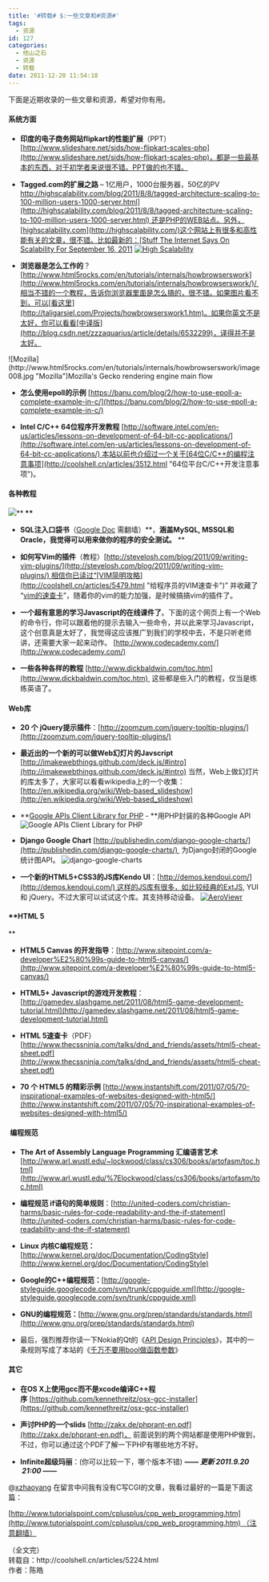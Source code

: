 ```yaml
---
title: '#转载# $:一些文章和#资源#'
tags:
  - 资源
id: 127
categories:
  - 他山之石
  - 资源
  - 转载
date: 2011-12-20 11:54:18
---
```


下面是近期收录的一些文章和资源，希望对你有用。

#### 系统方面

*   **印度的电子商务网站flipkart的性能扩展**（PPT） [http://www.slideshare.net/sids/how-flipkart-scales-php](http://www.slideshare.net/sids/how-flipkart-scales-php)，都是一些最基本的东西，对于初学者来说很不错。PPT做的也不错。

*   **Tagged.com的扩展之路** – 1亿用户，1000台服务器，50亿的PV [http://highscalability.com/blog/2011/8/8/tagged-architecture-scaling-to-100-million-users-1000-server.html](http://highscalability.com/blog/2011/8/8/tagged-architecture-scaling-to-100-million-users-1000-server.html) 还是PHP的WEB站点。另外，[highscalability.com](http://highscalability.com/)这个网站上有很多和高性能有关的文章，很不错。比如最新的：[Stuff The Internet Says On Scalability For September 16, 2011](http://highscalability.com/blog/2011/9/16/stuff-the-internet-says-on-scalability-for-september-16-2011.html)
[![High Scalability](http://highscalability.com/storage/HSBannerTrebuchet.jpg "High Scalability")](http://highscalability.com/)

*   **浏览器是怎么工作的**？ [http://www.html5rocks.com/en/tutorials/internals/howbrowserswork](http://www.html5rocks.com/en/tutorials/internals/howbrowserswork/)/ 相当不错的一个教程，告诉你浏览器里面是怎么搞的，很不错。如果图片看不到，可以[看这里](http://taligarsiel.com/Projects/howbrowserswork1.htm)。如果你英文不是太好，你可以看看[中译版](http://blog.csdn.net/zzzaquarius/article/details/6532299)，译得并不是太好。
<div>![Mozilla](http://www.html5rocks.com/en/tutorials/internals/howbrowserswork/image008.jpg "Mozilla")Mozilla's Gecko rendering engine main flow

</div>

*   **怎么使用epoll的示例** [https://banu.com/blog/2/how-to-use-epoll-a-complete-example-in-c/](https://banu.com/blog/2/how-to-use-epoll-a-complete-example-in-c/)

*   **Intel C/C++ 64位程序开发教程** [http://software.intel.com/en-us/articles/lessons-on-development-of-64-bit-cc-applications/](http://software.intel.com/en-us/articles/lessons-on-development-of-64-bit-cc-applications/) 本站以前也介绍过一个关于[64位C/C++的编程注意事项](http://coolshell.cn/articles/3512.html "64位平台C/C++开发注意事项")。
<div></div>

#### 各种教程

![](http://www.ericsink.com/scm/1802_image001.jpg)**<strong>
**</strong>

*   **<strong>SQL注入口袋书**</strong>（[Google Doc](https://docs.google.com/Doc?docid=0AZNlBave77hiZGNjanptbV84Z25yaHJmMjk&amp;pli=1#Allowed_Intermediary_Character_30801873723976314) 需翻墙）**，**涵盖MySQL, MSSQL和Oracle，我觉得可以用来做你的程序的安全测试。**
**

*   **如何写Vim的插件**（教程）[http://stevelosh.com/blog/2011/09/writing-vim-plugins/](http://stevelosh.com/blog/2011/09/writing-vim-plugins/) 相信你已读过“[VIM简明攻略](http://coolshell.cn/articles/5479.html "给程序员的VIM速查卡")” 并收藏了 “[vim的速查卡](http://coolshell.cn/articles/5479.html "给程序员的VIM速查卡")”，随着你的vim的能力加强，是时候搞搞vim的插件了。

*   **一个超有意思的学习Javascript的在线课件了**。下面的这个网页上有一个Web的命令行，你可以跟着他的提示去输入一些命令，并以此来学习Javascript，这个创意真是太好了，我觉得这应该推广到我们的学校中去，不是只听老师讲，还需要大家一起来动作。 [http://www.codecademy.com/](http://www.codecademy.com/)

*   **一些各种各样的教程** [http://www.dickbaldwin.com/toc.htm](http://www.dickbaldwin.com/toc.htm)  这些都是些入门的教程，仅当是练练英语了。

#### **Web库**

*   **20 个 jQuery提示插件**：[http://zoomzum.com/jquery-tooltip-plugins/](http://zoomzum.com/jquery-tooltip-plugins/)

*   **最近出的一个新的可以做Web幻灯片的Javscript** [http://imakewebthings.github.com/deck.js/#intro](http://imakewebthings.github.com/deck.js/#intro) 当然，Web上做幻灯片的库太多了，大家可以看看wikipedia上的一个收集： [http://en.wikipedia.org/wiki/Web-based_slideshow](http://en.wikipedia.org/wiki/Web-based_slideshow)

*   **[Google APIs Client Library for PHP](http://code.google.com/p/google-api-php-client/) - **用PHP封装的各种Google API
![](http://coolshell.cn/wp-content/uploads/2011/09/Google-APIs-Client-Library-for-PHP.png "Google APIs Client Library for PHP")

*   **Django Google Chart** [http://publishedin.com/django-google-charts/](http://publishedin.com/django-google-charts/)  为Django封闭的Google 统计图API。
![django-google-charts](https://s3.amazonaws.com/files_desu/django-google-charts-basic.png)

*   **一个新的HTML5+CSS3的JS库Kendo UI**：[http://demos.kendoui.com/](http://demos.kendoui.com/) 这样的JS库有很多，如比较经典的ExtJS, YUI 和 jQuery。不过大家可以试试这个库。其支持移动设备。
[![AeroViewr](http://demos.kendoui.com/styles/aeroviewr.png)](http://www.kendoui.com/aeroviewr/)

#### **HTML 5
**

*   **HTML5 Canvas 的开发指导**：[http://www.sitepoint.com/a-developer%E2%80%99s-guide-to-html5-canvas/](http://www.sitepoint.com/a-developer%E2%80%99s-guide-to-html5-canvas/)

*   **HTML5+ Javascript的游戏开发教程**：[http://gamedev.slashgame.net/2011/08/html5-game-development-tutorial.html](http://gamedev.slashgame.net/2011/08/html5-game-development-tutorial.html)

*   **HTML 5速查卡**（PDF） [http://www.thecssninja.com/talks/dnd_and_friends/assets/html5-cheat-sheet.pdf](http://www.thecssninja.com/talks/dnd_and_friends/assets/html5-cheat-sheet.pdf)

*   **70 个 HTML5 的精彩示例** [http://www.instantshift.com/2011/07/05/70-inspirational-examples-of-websites-designed-with-html5/](http://www.instantshift.com/2011/07/05/70-inspirational-examples-of-websites-designed-with-html5/)

####  编程规范

*   **The Art of Assembly Language Programming 汇编语言艺术** [http://www.arl.wustl.edu/~lockwood/class/cs306/books/artofasm/toc.html](http://www.arl.wustl.edu/%7Elockwood/class/cs306/books/artofasm/toc.html)

*   **编程规范 if语句的简单规则**：[http://united-coders.com/christian-harms/basic-rules-for-code-readability-and-the-if-statement](http://united-coders.com/christian-harms/basic-rules-for-code-readability-and-the-if-statement)

*   **Linux 内核C编程规范：**[http://www.kernel.org/doc/Documentation/CodingStyle](http://www.kernel.org/doc/Documentation/CodingStyle)

*   **Google的C++编程规范：**[http://google-styleguide.googlecode.com/svn/trunk/cppguide.xml](http://google-styleguide.googlecode.com/svn/trunk/cppguide.xml)

*   **GNU的编程规范：**[http://www.gnu.org/prep/standards/standards.html](http://www.gnu.org/prep/standards/standards.html)

*   最后，强烈推荐你读一下Nokia的Qt的《[API Design Principles](http://developer.qt.nokia.com/wiki/API_Design_Principles)》，其中的一条规则写成了本站的《[千万不要用bool做函数参数](http://coolshell.cn/articles/5444.html "千万不要把 bool 设计成函数参数")》

#### **其它**

*   **在OS X上使用gcc而不是xcode编译C++程序** [https://github.com/kennethreitz/osx-gcc-installer](https://github.com/kennethreitz/osx-gcc-installer)

*   **声讨PHP的一个slids** [http://zakx.de/phprant-en.pdf](http://zakx.de/phprant-en.pdf)， 前面说到的两个网站都是使用PHP做到，不过，你可以通过这个PDF了解一下PHP有哪些地方不好。

*   **Infinite超级玛丽**：(你可以比较一下，哪个版本不错)
_**—— 更新 2011.9.20  21:00 ——**_

@[xzhaoyang](http://coolshell.cn/articles/5224.html/comment-page-1#comment-82966) 在留言中问我有没有C写CGI的文章，我看过最好的一篇是下面这篇：

[http://www.tutorialspoint.com/cplusplus/cpp_web_programming.htm](http://www.tutorialspoint.com/cplusplus/cpp_web_programming.htm) （注意翻墙）
<div>（全文完）</div>
<div>转载自：http://coolshell.cn/articles/5224.html</div>
<div>作者：陈皓</div>